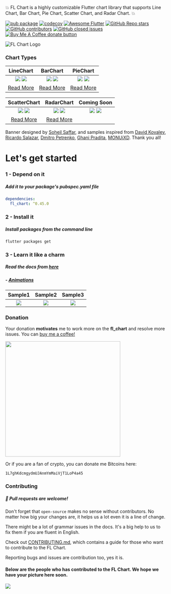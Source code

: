 💥 FL Chart is a highly customizable Flutter chart library that supports Line Chart, Bar Chart, Pie Chart, Scatter Chart, and Radar Chart.  💥

[![pub package](https://img.shields.io/pub/v/fl_chart.svg)](https://pub.dartlang.org/packages/fl_chart)
[![codecov](https://codecov.io/gh/imaNNeoFighT/fl_chart/branch/master/graph/badge.svg?token=XBhsIZBbZG)](https://codecov.io/gh/imaNNeoFighT/fl_chart)
<a href="https://github.com/Solido/awesome-flutter#charts"><img src="https://img.shields.io/badge/awesome-flutter-blue.svg?longCache=true" alt="Awesome Flutter"></a>
<a href="https://pub.dev/packages/fl_chart"><img alt="GitHub Repo stars" src="https://img.shields.io/github/stars/imaNNeoFighT/fl_chart"></a>
<a href="https://github.com/imaNNeoFighT/fl_chart/graphs/contributors"><img alt="GitHub contributors" src="https://img.shields.io/github/contributors/imaNNeoFighT/fl_chart"></a>
<a href="https://github.com/imaNNeoFighT/fl_chart/issues?q=is%3Aissue+is%3Aclosed"><img src="https://img.shields.io/github/issues-closed-raw/imaNNeoFighT/fl_chart" alt="GitHub closed issues"></a>
<span class="badge-buymeacoffee">
<a href="https://www.buymeacoffee.com/fl_chart" title="Donate to this project using Buy Me A Coffee"><img src="https://img.shields.io/badge/buy%20me%20a%20coffee-donate-yellow.svg" alt="Buy Me A Coffee donate button" /></a>
</span>

![FL Chart Logo](https://github.com/imaNNeoFighT/fl_chart/raw/master/repo_files/images/landing_logo.jpg)

### Chart Types

|LineChart	|BarChart		|PieChart		|
|:------------:|:------------:|:-------------:|
|	[![](https://github.com/imaNNeoFighT/fl_chart/raw/master/repo_files/images/line_chart/line_chart_sample_1.gif)](https://github.com/imaNNeoFighT/fl_chart/blob/master/repo_files/documentations/line_chart.md#sample-1-source-code) [![](https://github.com/imaNNeoFighT/fl_chart/raw/master/repo_files/images/line_chart/line_chart_sample_2.gif)](https://github.com/imaNNeoFighT/fl_chart/blob/master/repo_files/documentations/line_chart.md#sample-2-source-code)  |	[![](https://github.com/imaNNeoFighT/fl_chart/raw/master/repo_files/images/bar_chart/bar_chart_sample_1.gif)](https://github.com/imaNNeoFighT/fl_chart/blob/master/repo_files/documentations/bar_chart.md#sample-1-source-code) [![](https://github.com/imaNNeoFighT/fl_chart/raw/master/repo_files/images/bar_chart/bar_chart_sample_2.gif)](https://github.com/imaNNeoFighT/fl_chart/blob/master/repo_files/documentations/bar_chart.md#sample-2-source-code)  | [![](https://github.com/imaNNeoFighT/fl_chart/raw/master/repo_files/images/pie_chart/pie_chart_sample_1.gif)](https://github.com/imaNNeoFighT/fl_chart/blob/master/repo_files/documentations/pie_chart.md#sample-1-source-code) [![](https://github.com/imaNNeoFighT/fl_chart/raw/master/repo_files/images/pie_chart/pie_chart_sample_2.gif)](https://github.com/imaNNeoFighT/fl_chart/blob/master/repo_files/documentations/pie_chart.md#sample-2-source-code) |
|[Read More](https://github.com/imaNNeoFighT/fl_chart/blob/master/repo_files/documentations/line_chart.md)|[Read More](https://github.com/imaNNeoFighT/fl_chart/blob/master/repo_files/documentations/bar_chart.md)|[Read More](https://github.com/imaNNeoFighT/fl_chart/blob/master/repo_files/documentations/pie_chart.md)|

|ScatterChart	|RadarChart| Coming Soon|
|:------------:|:------------:|:-------------:|
|	[![](https://github.com/imaNNeoFighT/fl_chart/raw/master/repo_files/images/scatter_chart/scatter_chart_sample_1.gif)](https://github.com/imaNNeoFighT/fl_chart/blob/master/repo_files/documentations/scatter_chart.md#sample-1-source-code) [![](https://github.com/imaNNeoFighT/fl_chart/raw/master/repo_files/images/scatter_chart/scatter_chart_sample_2.gif)](https://github.com/imaNNeoFighT/fl_chart/blob/master/repo_files/documentations/scatter_chart.md#sample-2-source-code)  |	![](https://github.com/imaNNeoFighT/fl_chart/raw/master/repo_files/images/radar_chart/radar_chart_sample_1.jpg)  ![](https://github.com/imaNNeoFighT/fl_chart/raw/master/repo_files/images/blank.jpg)|![](https://github.com/imaNNeoFighT/fl_chart/raw/master/repo_files/images/blank.jpg) ![](https://github.com/imaNNeoFighT/fl_chart/raw/master/repo_files/images/blank.jpg)|
|[Read More](https://github.com/imaNNeoFighT/fl_chart/blob/master/repo_files/documentations/scatter_chart.md)|[Read More](https://github.com/imaNNeoFighT/fl_chart/blob/master/repo_files/documentations/radar_chart.md)||

Banner designed by [Soheil Saffar](https://www.linkedin.com/in/soheilsaffar), and
samples inspired from
[David Kovalev](https://dribbble.com/shots/5560237-Live-Graphs-XD),
[Ricardo Salazar](https://dribbble.com/shots/1956890-Data-Stats),
[Dmitro Petrenko](https://dribbble.com/shots/5425378-Mobile-Application-Dashboard-for-Stock-Platform),
[Ghani Pradita](https://dribbble.com/shots/6379476-Calories-Management-App),
[MONUiXD](https://www.uplabs.com/posts/chart-pie-chart-bar-chart).
Thank you all!



# Let's get started

### 1 - Depend on it

##### Add it to your package's pubspec.yaml file

```yml
dependencies:
  fl_chart: ^0.45.0
```


### 2 - Install it

##### Install packages from the command line
```sh
flutter packages get
```

### 3 - Learn it like a charm
##### Read the docs from [here](https://github.com/imaNNeoFighT/fl_chart/blob/master/repo_files/documentations/index.md)

##### - [Animations](https://github.com/imaNNeoFighT/fl_chart/blob/master/repo_files/documentations/handle_animations.md)
|Sample1	|Sample2		|Sample3		|
|:------------:|:------------:|:-------------:|
|	[![](https://github.com/imaNNeoFighT/fl_chart/raw/master/repo_files/images/line_chart/line_chart_sample_1_anim.gif)](https://github.com/imaNNeoFighT/fl_chart/blob/master/repo_files/documentations/line_chart.md#sample-1-source-code)   |	[![](https://github.com/imaNNeoFighT/fl_chart/raw/master/repo_files/images/line_chart/line_chart_sample_2_anim.gif)](https://github.com/imaNNeoFighT/fl_chart/blob/master/repo_files/documentations/line_chart.md#sample-2-source-code) | [![](https://github.com/imaNNeoFighT/fl_chart/raw/master/repo_files/images/bar_chart/bar_chart_sample_1_anim.gif)](https://github.com/imaNNeoFighT/fl_chart/blob/master/repo_files/documentations/bar_chart.md#sample-1-source-code) |


### Donation
Your donation **motivates** me to work more on the **fl_chart** and resolve more issues.
You can <a href="https://www.buymeacoffee.com/fl_chart">buy me a coffee!</a>

<a href="https://www.buymeacoffee.com/fl_chart"><img src="https://github.com/imaNNeoFighT/fl_chart/raw/master/repo_files/images/buy_me_a_coffee.jpeg" width=360 /></a>

Or if you are a fan of crypto, you can donate me Bitcoins here:

`1L7ghKdcmgydmUJAnmYmMaiVjT1LoP4a45`

### Contributing
##### :beer: Pull requests are welcome!
Don't forget that `open-source` makes no sense without contributors. No matter how big your changes are, it helps us a lot even it is a line of change.

There might be a lot of grammar issues in the docs. It's a big help to us to fix them if you are fluent in English.

Check out [CONTRIBUTING.md](https://github.com/imaNNeoFighT/fl_chart/blob/master/CONTRIBUTING.md), which contains a guide for those who want to contribute to the FL Chart.

Reporting bugs and issues are contribution too, yes it is.

#### Below are the people who has contributed to the FL Chart. We hope we have your picture here soon.
[![](https://opencollective.com/fl_chart/contributors.svg?width=890&button=false)](https://github.com/imaNNeoFighT/fl_chart/graphs/contributors)
